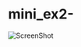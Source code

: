 # mini_ex2-

![ScreenShot](https://www.dropbox.com/s/ickdti5o5nwqkym/Skærmbillede%202017-02-17%2011.52.51.png?dl=0)
